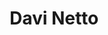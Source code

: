 ---
title: Davi Netto
imgs: 
  - src: 
position: 
birth: 
names: 
  given: 
  family: 
contact: 
  email: 
  phone: 
  mobile: 
address: 
  street: 
  number: 
  line2: 
  neighborhood: 
  city: 
  state: 
  country: Brazil
  postal: 
social: 
  facebook: 
  github: 
  instagram: 
  linkedin: 
  pinterest: 
  tiktok: 
  twitter: 
---